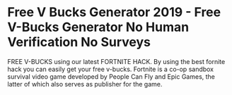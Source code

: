 # Free V Bucks Generator 2019 - Free V-Bucks Generator No Human Verification No Surveys

FREE V-BUCKS using our latest FORTNITE HACK. By using the best fornite hack you can easily get your free v-bucks. Fortnite is a co-op sandbox survival video game developed by People Can Fly and Epic Games, the latter of which also serves as publisher for the game.
